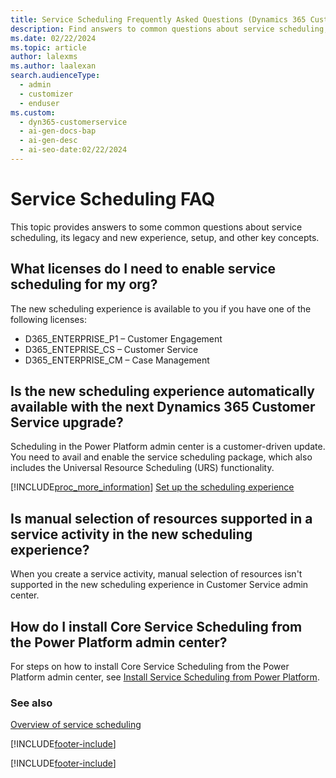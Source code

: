 ```yaml
---
title: Service Scheduling Frequently Asked Questions (Dynamics 365 Customer Service) | MicrosoftDocs
description: Find answers to common questions about service scheduling, including license requirements, availability, and resource selection.
ms.date: 02/22/2024
ms.topic: article
author: lalexms
ms.author: laalexan
search.audienceType:
  - admin
  - customizer
  - enduser
ms.custom:
  - dyn365-customerservice
  - ai-gen-docs-bap
  - ai-gen-desc
  - ai-seo-date:02/22/2024
---
```


# Service Scheduling FAQ

This topic provides answers to some common questions about service scheduling, its legacy and new experience, setup, and other key concepts.

## What licenses do I need to enable service scheduling for my org?
 
The new scheduling experience is available to you if you have one of the following licenses:

- D365_ENTERPRISE_P1 – Customer Engagement
- D365_ENTEPRISE_CS – Customer Service
- D365_ENTERPRISE_CM – Case Management


## Is the new scheduling experience automatically available with the next Dynamics 365 Customer Service upgrade?

Scheduling in the Power Platform admin center is a customer-driven update. You need to avail and enable the service scheduling package, which also includes the Universal Resource Scheduling (URS) functionality.

[!INCLUDE[proc_more_information](../../includes/proc-more-information.md)] [Set up the scheduling experience](scheduling-experience.md)


## Is manual selection of resources supported in a service activity in the new scheduling experience?

When you create a service activity, manual selection of resources isn't supported in the new scheduling experience in Customer Service admin center.


## How do I install Core Service Scheduling from the Power Platform admin center?

For steps on how to install Core Service Scheduling from the Power Platform admin center, see [Install Service Scheduling from Power Platform](install-service-scheduling-from-power-platform.md).

### See also

[Overview of service scheduling](basics-service-service-scheduling.md)


[!INCLUDE[footer-include](../../includes/footer-banner.md)]




[!INCLUDE[footer-include](../../includes/footer-banner.md)]
